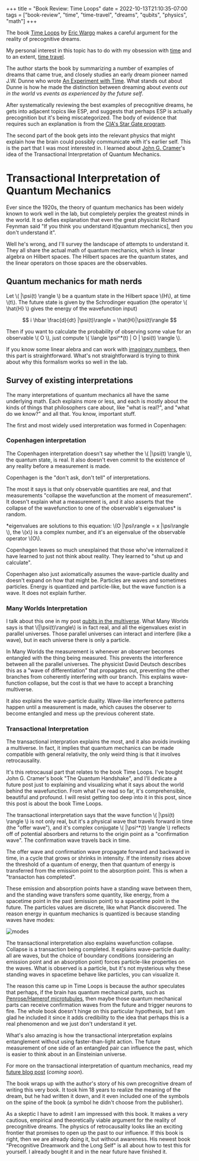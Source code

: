 +++
title = "Book Review: Time Loops"
date = 2022-10-13T21:10:35-07:00
tags = ["book-review", "time", "time-travel", "dreams", "qubits", "physics", "math"]
+++

The book [Time Loops](https://www.amazon.com/Time-Loops-Precognition-Retrocausation-Unconscious/dp/1938398920) by [Eric Wargo](http://www.thenightshirt.com/?p=2202) makes a careful argument for the reality of precognitive dreams.

My personal interest in this topic has to do with my obsession with [time](/tags/time) and to an extent, [time travel](/tags/time-travel).

The author starts the book by summarizing a number of examples of dreams that came true, and closely studies an early dream pioneer named J.W. Dunne who wrote [An Experiment with Time](https://en.wikipedia.org/wiki/An_Experiment_with_Time). What stands out about Dunne is how he made the distinction between dreaming about _events out in the world_ vs _events as experienced by the future self_. 

After systematically reviewing the best examples of precognitive dreams, he gets into adjacent topics like ESP, and suggests that perhaps ESP is actually precognition but it's being miscategorized. The body of evidence that requires such an explanation is from the [CIA's Star Gate program](https://www.cia.gov/readingroom/collection/stargate).

The second part of the book gets into the relevant physics that might explain how the brain could possibly communicate with it's earlier self. This is the part that I was most interested in. I learned about [John G. Cramer](https://en.wikipedia.org/wiki/John_G._Cramer)'s idea of the Transactional Interpretation of Quantum Mechanics.

# Transactional Interpretation of Quantum Mechanics

Ever since the 1920s, the theory of quantum mechanics has been widely known to work well in the lab, but completely perplex the greatest minds in the world. It so defies explanation that even the great physicist Richard Feynman said "If you think you understand it[quantum mechanics], then you don't understand it".

Well he's wrong, and I'll survey the landscape of attempts to understand it. They all share the actual math of quantum mechanics, which is linear algebra on Hilbert spaces. The Hilbert spaces are the quantum states, and the linear operators on those spaces are the observables. 

## Quantum mechanics for math nerds
Let \\( |\psi(t) \rangle \\) be a quantum state in the Hilbert space \\(H\\), at time \\(t\\). The future state is given by the Schrodinger equation (the operator \\( \hat{H} \\) gives the energy of the wavefunction input)

$$ i \hbar \frac{d}{dt} |\psi(t)\rangle = 
 \hat{H}|\psi(t)\rangle $$

Then if you want to calculate the probability of observing some value for an observable \\( O \\), just compute \\( \langle \psi^*(t) | O | \psi(t) \rangle \\).

If you know some linear alebra and can work with [imaginary numbers](/posts/imaginary-numbers-are-real), then this part is straightforward. What's not straightforward is trying to think about why this formalism works so well in the lab.

## Survey of existing interpretations

The many interpretations of quantum mechanics all have the same underlying math.
Each explains more or less, and each is mostly about the kinds of things that philosophers care about, like "what is real?", and "what do we know?" and all that. You know, important stuff.

The first and most widely used interpretation was formed in Copenhagen:

### Copenhagen interpretation

The Copenhagen interpretation doesn't say whether the \\( |\psi(t) \rangle \\), the quantum state, is real. It also doesn't even commit to the existence of any reality before a measurement is made.

Copenhagen is the "don't ask, don't tell" of interpretations.

The most it says is that only observable quantities are real, and that measurements "collapse the wavefunction at the moment of measurement". It doesn't explain what a measurement is, and it also asserts that the collapse of the wavefunction to one of the observable's eigenvalues* is random.

*eigenvalues are solutions to this equation: \\(O |\psi\rangle = x |\psi\rangle \\), the \\(x\\) is a complex number, and it's an eigenvalue of the observable operator \\(O\\). 

Copenhagen leaves so much unexplained that those who've internalized it have learned to just not think about reality. They learned to "shut up and calculate".

Copenhagen also just axiomatically assumes the wave-particle duality and doesn't expand on how that might be. Particles are waves and sometimes particles. Energy is quantized and particle-like, but the wave function is a wave. It does not explain further.

### Many Worlds Interpretation

I talk about this one in my post [qubits in the multiverse](/posts/qubits-multiverse). What Many Worlds says is that \\(|\psi(t)\rangle\\) is in fact real, and all the eigenvalues exist in parallel universes. Those parallel universes can interact and interfere (like a wave), but in each universe there is only a particle.

In Many Worlds the measurement is whenever an observer becomes entangled with the thing being measured. This prevents the interference between all the parallel universes. The physicist David Deutsch describes this as a "wave of differentiation" that propagates out, preventing the other branches from coherently interfering with our branch. This explains wave-function collapse, but the cost is that we have to accept a branching multiverse.

It also explains the wave-particle duality. Wave-like interference patterns happen until a measurement is made, which causes the observer to become entangled and mess up the previous coherent state.

### Transactional Interpretation

The transactional interpration explains the most, and it also avoids invoking a multiverse. In fact, it implies that quantum mechanics can be made compatible with general relativity, the only weird thing is that it involves retrocausality.

It's this retrocausal part that relates to the book Time Loops. I've bought John G. Cramer's book "The Quantum Handshake", and I'll dedicate a future post just to explaining and visualizing what it says about the world behind the wavefunction. From what I've read so far, it's comprehensible, beautiful and profound. I will resist getting too deep into it in this post, since this post is about the book Time Loops.

The transactional interpretation says that the wave function \\( |\psi(t) \rangle \\) is not only real, but it's a physical wave that travels forward in time (the "offer wave"), and it's complex conjugate \\( |\psi^*(t) \rangle \\) reflects off of potential absorbers and returns to the origin point as a "confirmation wave". The confirmation wave travels back in time.

The offer wave and confirmation wave propagate forward and backward in time, in a cycle that grows or shrinks in intensity. If the intensity rises above the threshold of a quantum of energy, then that quantum of energy is transferred from the emission point to the absorption point. This is when a "transacton has completed".

These emission and absorption points have a standing wave between them, and the standing wave transfers some quantity, like energy, from a spacetime point in the past (emission point) to a spacetime point in the future. The particles values are discrete, like what Planck discovered. The reason energy in quantum mechanics is quantized is because standing waves have modes: 

![modes](https://upload.wikimedia.org/wikipedia/commons/0/03/Harmonic_series_on_a_string.gif)

The transactional interpretation also explains wavefunction collapse. Collapse is a transaction being completed. It explains wave-particle duality: all are waves, but the choice of boundary conditions (considering an emission point and an absorption point) forces particle-like properties on the waves. What is observed is a particle, but it's not mysterious why these standing waves in spacetime behave like particles, you can visualize it.

The reason this came up in Time Loops is because the author speculates that perhaps, if the brain has quantum mechanical parts, such as [Penrose/Hamerof microtubules](https://en.wikipedia.org/wiki/Orchestrated_objective_reduction), then maybe those quantum mechanical parts can receive confirmation waves from the future and trigger neurons to fire. The whole book doesn't hinge on this particular hypothesis, but I am glad he included it since it adds credibility to the idea that perhaps this is a real phenomenon and we just don't understand it yet.

What's also amazing is how the transactional interpretation explains entanglement without using faster-than-light action. The future measurement of one side of an entangled pair can influence the past, which is easier to think about in an Einsteinian universe.

For more on the transactional interpretation of quantum mechanics, read my [future blog post](/posts/quantum-tx) (_coming soon_).

The book wraps up with the author's story of his own precognitive dream of writing this very book.
It took him 18 years to realize the meaning of the dream, but he had written it down, and it even 
included one of the symbols on the spine of the book (a symbol he didn't choose from the publisher).

As a skeptic I have to admit I am impressed with this book. It makes a very cautious, empirical and theoretically viable argument for the reality of precognitive dreams. The physics of retrocausality looks like an exciting frontier that promises to open up the past to our influence. If this book is right, then we are already doing it, but without awareness. His newest book "Precognitive Dreamwork and the Long Self" is all about how to test this for yourself. I already bought it and in the near future have finished it.

